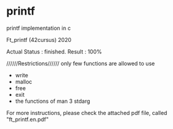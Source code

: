 # printf
printf implementation in c 

Ft_printf (42cursus) 2020

Actual Status : finished.
Result : 100%


//////Restrictions//////
only few functions are allowed to use 
- write
- malloc
- free
- exit
- the functions of man 3 stdarg 

For more instructions, please check the attached pdf file, called "ft_printf.en.pdf"
